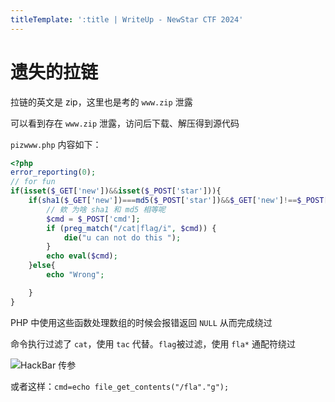 ```yaml
---
titleTemplate: ':title | WriteUp - NewStar CTF 2024'
---
```


# 遗失的拉链

拉链的英文是 zip，这里也是考的 `www.zip` 泄露

可以看到存在 `www.zip` 泄露，访问后下载、解压得到源代码

`pizwww.php` 内容如下：

```php
<?php
error_reporting(0);
// for fun
if(isset($_GET['new'])&&isset($_POST['star'])){
    if(sha1($_GET['new'])===md5($_POST['star'])&&$_GET['new']!==$_POST['star']){
        // 欸 为啥 sha1 和 md5 相等呢
        $cmd = $_POST['cmd'];
        if (preg_match("/cat|flag/i", $cmd)) {
            die("u can not do this ");
        }
        echo eval($cmd);
    }else{
        echo "Wrong";

    }
}
```

PHP 中使用这些函数处理数组的时候会报错返回 `NULL` 从而完成绕过

命令执行过滤了 `cat`，使用 `tac` 代替。`flag`被过滤，使用 `fla*` 通配符绕过

![HackBar 传参](/assets/images/wp/2024/week2/yishidelalian_1.png)

或者这样：`cmd=echo file_get_contents("/fla"."g");`

